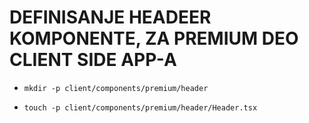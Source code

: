 # DEFINISANJE HEADEER KOMPONENTE, ZA PREMIUM DEO CLIENT SIDE APP-A

- `mkdir -p client/components/premium/header`

- `touch -p client/components/premium/header/Header.tsx`

```tsx

```
